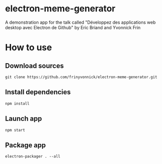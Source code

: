 # electron-meme-generator

A demonstration app for the talk called "Développez des applications web desktop avec Electron de Github" by Eric Briand and Yvonnick Frin

# How to use

## Download sources

```
git clone https://github.com/frinyvonnick/electron-meme-generator.git
```

## Install dependencies

```
npm install
```

## Launch app

```
npm start
```

## Package app

```
electron-packager . --all
```